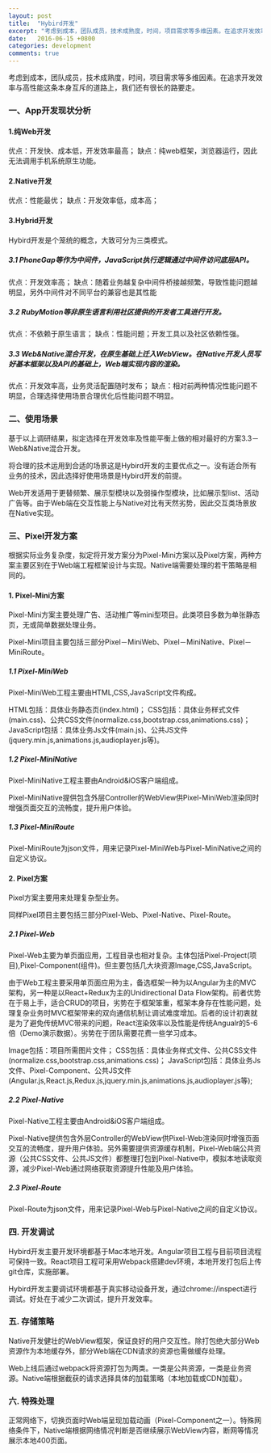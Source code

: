```yaml
---
layout: post
title:  "Hybird开发"
excerpt: "考虑到成本，团队成员，技术成熟度，时间，项目需求等多维因素。在追求开发效率与高性能这条本身互斥的道路上，我们还有很长的路要走。"
date:   2016-06-15 +0800
categories: development
comments: true
---
```

考虑到成本，团队成员，技术成熟度，时间，项目需求等多维因素。在追求开发效率与高性能这条本身互斥的道路上，我们还有很长的路要走。

### 一、App开发现状分析

#### 1.纯Web开发

优点：开发快、成本低，开发效率最高；
缺点：纯web框架，浏览器运行，因此无法调用手机系统原生功能。

#### 2.Native开发

优点：性能最优；
缺点：开发效率低，成本高；

#### 3.Hybrid开发

Hybird开发是个笼统的概念，大致可分为三类模式。

##### 3.1 PhoneGap等作为中间件，JavaScript执行逻辑通过中间件访问底层API。
优点：开发效率高；
缺点：随着业务越复杂中间件桥接越频繁，导致性能问题越明显，另外中间件对不同平台的兼容也是其性能

##### 3.2 RubyMotion等非原生语言利用社区提供的开发者工具进行开发。
优点：不依赖于原生语言；
缺点：性能问题；开发工具以及社区依赖性强。

##### 3.3 Web&Native混合开发，在原生基础上迁入WebView。在Native开发人员写好基本框架以及API的基础上，Web端实现内容的渲染。
优点：开发效率高，业务灵活配置随时发布；
缺点：相对前两种情况性能问题不明显，合理选择使用场景合理优化后性能问题不明显。

### 二、使用场景

基于以上调研结果，拟定选择在开发效率及性能平衡上做的相对最好的方案3.3－Web&Native混合开发。

将合理的技术运用到合适的场景这是Hybird开发的主要优点之一。没有适合所有业务的技术，因此选择好使用场景是Hybird开发的前提。

Web开发适用于更替频繁、展示型模块以及弱操作型模块，比如展示型list、活动广告等。由于Web端在交互性能上与Native对比有天然劣势，因此交互类场景放在Native实现。

### 三、Pixel开发方案

根据实际业务复杂度，拟定将开发方案分为Pixel-Mini方案以及Pixel方案，两种方案主要区别在于Web端工程框架设计与实现。Native端需要处理的若干策略是相同的。

#### 1. Pixel-Mini方案

Pixel-Mini方案主要处理广告、活动推广等mini型项目。此类项目多数为单张静态页，无或简单数据处理业务。

Pixel-Mini项目主要包括三部分Pixel－MiniWeb、Pixel－MiniNative、Pixel－MiniRoute。

##### 1.1 Pixel-MiniWeb

Pixel-MiniWeb工程主要由HTML,CSS,JavaScript文件构成。

HTML包括：具体业务静态页(index.html)；
CSS包括：具体业务样式文件(main.css)、公共CSS文件(normalize.css,bootstrap.css,animations.css)；
JavaScript包括：具体业务Js文件(main.js)、公共JS文件(jquery.min.js,animations.js,audioplayer.js等)。

##### 1.2 Pixel-MiniNative

Pixel-MiniNative工程主要由Android&iOS客户端组成。

Pixel-MiniNative提供包含外层Controller的WebView供Pixel-MiniWeb渲染同时增强页面交互的流畅度，提升用户体验。

##### 1.3 Pixel-MiniRoute

Pixel-MiniRoute为json文件，用来记录Pixel-MiniWeb与Pixel-MiniNative之间的自定义协议。

#### 2. Pixel方案

Pixel方案主要用来处理复杂型业务。

同样Pixel项目主要包括三部分Pixel-Web、Pixel-Native、Pixel-Route。

##### 2.1 Pixel-Web

Pixel-Web主要为单页面应用，工程目录也相对复杂。主体包括Pixel-Project(项目),Pixel-Component(组件)。但主要包括几大块资源Image,CSS,JavaScript。

由于Web工程主要采用单页面应用为主，备选框架一种为以Angular为主的MVC架构，另一种是以React+Redux为主的Unidirectional Data Flow架构。前者优势在于易上手，适合CRUD的项目，劣势在于框架笨重，框架本身存在性能问题，处理复杂业务时MVC框架带来的双向通信机制让调试难度增加。后者的设计初衷就是为了避免传统MVC带来的问题，React渲染效率以及性能是传统Angualr的5-6倍（Demo演示数据）。劣势在于团队需要花费一些学习成本。

Image包括：项目所需图片文件；
CSS包括：具体业务样式文件、公共CSS文件(normalize.css,bootstrap.css,animations.css)；
JavaScript包括：具体业务Js文件、Pixel-Component、公共JS文件(Angular.js,React.js,Redux.js,jquery.min.js,animations.js,audioplayer.js等);

##### 2.2 Pixel-Native

Pixel-Native工程主要由Android&iOS客户端组成。

Pixel-Native提供包含外层Controller的WebView供Pixel-Web渲染同时增强页面交互的流畅度，提升用户体验。另外需要提供资源缓存机制，Pixel-Web端公共资源（公共CSS文件、公共JS文件）都整理打包到Pixel-Native中，模拟本地读取资源，减少Pixel-Web通过网络获取资源提升性能及用户体验。

##### 2.3 Pixel-Route

Pixel-Route为json文件，用来记录Pixel-Web与Pixel-Native之间的自定义协议。

### 四. 开发调试

Hybird开发主要开发环境都基于Mac本地开发。Angular项目工程与目前项目流程可保持一致。React项目工程可采用Webpack搭建dev环境，本地开发打包后上传git仓库，实施部署。

Hybird开发主要调试环境都基于真实移动设备开发，通过chrome://inspect进行调试。好处在于减少二次调试，提升开发效率。

### 五. 存储策略

Native开发健壮的WebView框架，保证良好的用户交互性。除打包绝大部分Web资源作为本地缓存外，部分Web端在CDN请求的资源也需做缓存处理。

Web上线后通过webpack将资源打包为两类。一类是公共资源，一类是业务资源。Native端根据截获的请求选择具体的加载策略（本地加载或CDN加载）。

### 六. 特殊处理

正常网络下，切换页面时Web端呈现加载动画（Pixel-Component之一）。特殊网络条件下，Native端根据网络情况判断是否继续展示WebView内容，断网等情况展示本地400页面。